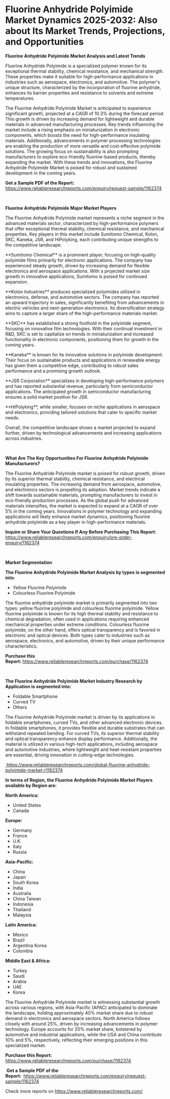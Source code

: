 <p><h1>Fluorine Anhydride Polyimide Market Dynamics 2025-2032: Also about Its Market Trends, Projections, and Opportunities</h1></p><p><strong>Fluorine Anhydride Polyimide Market Analysis and Latest Trends</strong></p>
<p><p>Fluorine Anhydride Polyimide is a specialized polymer known for its exceptional thermal stability, chemical resistance, and mechanical strength. These properties make it suitable for high-performance applications in industries such as aerospace, electronics, and automotive. The polymer's unique structure, characterized by the incorporation of fluorine anhydride, enhances its barrier properties and resistance to solvents and extreme temperatures.</p><p>The Fluorine Anhydride Polyimide Market is anticipated to experience significant growth, projected at a CAGR of 10.3% during the forecast period. This growth is driven by increasing demand for lightweight and durable materials in advanced manufacturing processes. Key trends influencing the market include a rising emphasis on miniaturization in electronic components, which boosts the need for high-performance insulating materials. Additionally, advancements in polymer processing technologies are enabling the production of more versatile and cost-effective polyimide solutions. The growing focus on sustainability is also prompting manufacturers to explore eco-friendly fluorine-based products, thereby expanding the market. With these trends and innovations, the Fluorine Anhydride Polyimide Market is poised for robust and sustained development in the coming years.</p></p>
<p><strong>Get a Sample PDF of the Report:&nbsp;</strong> <a href="https://www.reliableresearchreports.com/enquiry/request-sample/1162374?utm_campaign=3316&utm_medium=2&utm_source=Github&utm_content=ia&utm_term=24032025&utm_id=fluorine-anhydride-polyimide">https://www.reliableresearchreports.com/enquiry/request-sample/1162374</a></p>
<p>&nbsp;</p>
<p><strong>Fluorine Anhydride Polyimide Major Market Players</strong></p>
<p><p>The Fluorine Anhydride Polyimide market represents a niche segment in the advanced materials sector, characterized by high-performance polymers that offer exceptional thermal stability, chemical resistance, and mechanical properties. Key players in this market include Sumitomo Chemical, Kolon, SKC, Kaneka, JSR, and HiPolyking, each contributing unique strengths to the competitive landscape.</p><p>**Sumitomo Chemical** is a prominent player, focusing on high-quality polyimide films primarily for electronic applications. The company has experienced steady growth, driven by increasing demand for flexible electronics and aerospace applications. With a projected market size growth in innovative applications, Sumitomo is poised for continued expansion.</p><p>**Kolon Industries** produces specialized polyimides utilized in electronics, defense, and automotive sectors. The company has reported an upward trajectory in sales, significantly benefiting from advancements in electric vehicles and next-generation electronics. Its diversification strategy aims to capture a larger share of the high-performance materials market.</p><p>**SKC** has established a strong foothold in the polyimide segment, focusing on innovative film technologies. With their continual investment in R&D, SKC is set to capitalize on trends in miniaturization and increased functionality in electronic components, positioning them for growth in the coming years.</p><p>**Kaneka** is known for its innovative solutions in polyimide development. Their focus on sustainable products and applications in renewable energy has given them a competitive edge, contributing to robust sales performance and a promising growth outlook.</p><p>**JSR Corporation** specializes in developing high-performance polymers and has reported substantial revenue, particularly from semiconductor applications. The anticipated growth in semiconductor manufacturing ensures a solid market position for JSR.</p><p>**HiPolyking**, while smaller, focuses on niche applications in aerospace and electronics, providing tailored solutions that cater to specific market needs.</p><p>Overall, the competitive landscape shows a market projected to expand further, driven by technological advancements and increasing applications across industries.</p></p>
<p>&nbsp;</p>
<p><strong>What Are The Key Opportunities For Fluorine Anhydride Polyimide Manufacturers?</strong></p>
<p><p>The Fluorine Anhydride Polyimide market is poised for robust growth, driven by its superior thermal stability, chemical resistance, and electrical insulating properties. The increasing demand from aerospace, automotive, and electronics sectors is propelling its adoption. Market trends indicate a shift towards sustainable materials, prompting manufacturers to invest in eco-friendly production processes. As the global push for advanced materials intensifies, the market is expected to expand at a CAGR of over 5% in the coming years. Innovations in polymer technology and expanding applications will likely enhance market dynamics, positioning fluorine anhydride polyimide as a key player in high-performance materials.</p></p>
<p><strong>Inquire or Share Your Questions If Any Before Purchasing This Report:</strong> <a href="https://www.reliableresearchreports.com/enquiry/pre-order-enquiry/1162374?utm_campaign=3316&utm_medium=2&utm_source=Github&utm_content=ia&utm_term=24032025&utm_id=fluorine-anhydride-polyimide">https://www.reliableresearchreports.com/enquiry/pre-order-enquiry/1162374</a></p>
<p>&nbsp;</p>
<p><strong>Market Segmentation</strong></p>
<p><strong>The Fluorine Anhydride Polyimide Market Analysis by types is segmented into:</strong></p>
<p><ul><li>Yellow Fluorine Polyimide</li><li>Colourless Fluorine Polyimide</li></ul></p>
<p><p>The fluorine anhydride polyimide market is primarily segmented into two types: yellow fluorine polyimide and colourless fluorine polyimide. Yellow fluorine polyimide is known for its high thermal stability and resistance to chemical degradation, often used in applications requiring enhanced mechanical properties under extreme conditions. Colourless fluorine polyimide, on the other hand, offers optical transparency and is favored in electronic and optical devices. Both types cater to industries such as aerospace, electronics, and automotive, driven by their unique performance characteristics.</p></p>
<p><strong>Purchase this Report:&nbsp;</strong><a href="https://www.reliableresearchreports.com/purchase/1162374?utm_campaign=3316&utm_medium=2&utm_source=Github&utm_content=ia&utm_term=24032025&utm_id=fluorine-anhydride-polyimide">https://www.reliableresearchreports.com/purchase/1162374</a></p>
<p>&nbsp;</p>
<p><strong>The Fluorine Anhydride Polyimide Market Industry Research by Application is segmented into:</strong></p>
<p><ul><li>Foldable Smartphone</li><li>Curved TV</li><li>Others</li></ul></p>
<p><p>The Fluorine Anhydride Polyimide market is driven by its applications in foldable smartphones, curved TVs, and other advanced electronic devices. In foldable smartphones, it provides flexible and durable substrates that can withstand repeated bending. For curved TVs, its superior thermal stability and optical transparency enhance display performance. Additionally, the material is utilized in various high-tech applications, including aerospace and automotive industries, where lightweight and heat-resistant properties are essential, driving innovation in cutting-edge technologies.</p></p>
<p><a href="https://www.reliableresearchreports.com/global-fluorine-anhydride-polyimide-market-r1162374?utm_campaign=3316&utm_medium=2&utm_source=Github&utm_content=ia&utm_term=24032025&utm_id=fluorine-anhydride-polyimide">&nbsp;https://www.reliableresearchreports.com/global-fluorine-anhydride-polyimide-market-r1162374</a></p>
<p><strong>In terms of Region, the Fluorine Anhydride Polyimide Market Players available by Region are:</strong></p>
<p>
    <p> <strong> North America: </strong>
        <ul>
            <li>United States</li>
            <li>Canada</li>
        </ul>
        </p> 
    <p> <strong> Europe: </strong>
        <ul>
            <li>Germany</li>
            <li>France</li>
            <li>U.K.</li>
            <li>Italy</li>
            <li>Russia</li>
        </ul>
        </p> 
    <p> <strong> Asia-Pacific: </strong>
        <ul>
            <li>China</li>
            <li>Japan</li>
            <li>South Korea</li>
            <li>India</li>
            <li>Australia</li>
            <li>China Taiwan</li>
            <li>Indonesia</li>
            <li>Thailand</li>
            <li>Malaysia</li>
        </ul>
        </p> 
    <p> <strong> Latin America: </strong>
        <ul>
            <li>Mexico</li>
            <li>Brazil</li>
            <li>Argentina Korea</li>
            <li>Colombia</li>
        </ul>
        </p> 
    <p> <strong> Middle East & Africa: </strong>
        <ul>
            <li>Turkey</li>
            <li>Saudi</li>
            <li>Arabia</li>
            <li>UAE</li>
            <li>Korea</li>
        </ul>
    </p>
    </p>
<p><p>The Fluorine Anhydride Polyimide market is witnessing substantial growth across various regions, with Asia-Pacific (APAC) anticipated to dominate the landscape, holding approximately 40% market share due to robust demand in electronics and aerospace sectors. North America follows closely with around 25%, driven by increasing advancements in polymer technology. Europe accounts for 20% market share, bolstered by automotive and industrial applications, while the USA and China contribute 10% and 5%, respectively, reflecting their emerging positions in this specialized market.</p></p>
<p><strong>Purchase this Report: </strong><a href="https://www.reliableresearchreports.com/purchase/1162374?utm_campaign=3316&utm_medium=2&utm_source=Github&utm_content=ia&utm_term=24032025&utm_id=fluorine-anhydride-polyimide">https://www.reliableresearchreports.com/purchase/1162374</a></p>
<p>&nbsp;<strong>Get a Sample PDF of the Report:&nbsp;&nbsp;</strong><a href="https://www.reliableresearchreports.com/enquiry/request-sample/1162374?utm_campaign=3316&utm_medium=2&utm_source=Github&utm_content=ia&utm_term=24032025&utm_id=fluorine-anhydride-polyimide">https://www.reliableresearchreports.com/enquiry/request-sample/1162374</a></p>
<p><strong></strong></p>
<p>Check more reports on <a href="https://www.reliableresearchreports.com/?utm_campaign=3316&utm_medium=2&utm_source=Github&utm_content=ia&utm_term=24032025&utm_id=fluorine-anhydride-polyimide">https://www.reliableresearchreports.com/</a></p>